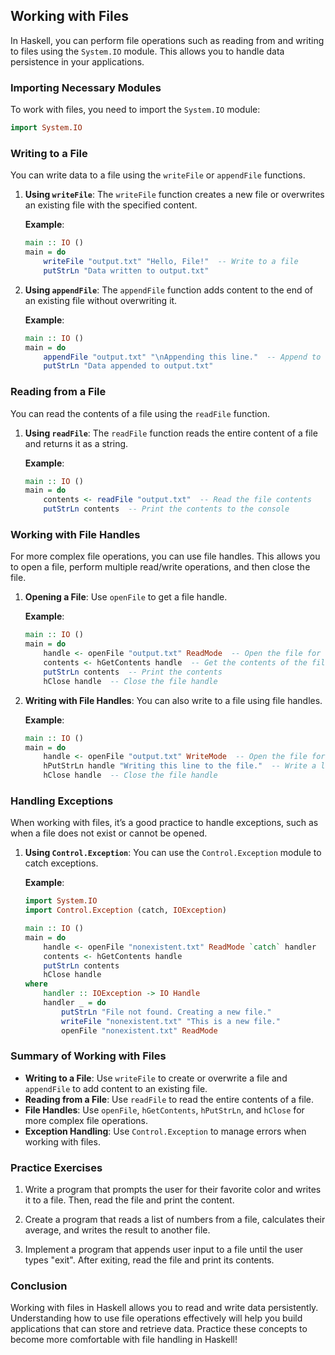 ## Working with Files

In Haskell, you can perform file operations such as reading from and writing to files using the `System.IO` module. This allows you to handle data persistence in your applications.

### Importing Necessary Modules

To work with files, you need to import the `System.IO` module:

```haskell
import System.IO
```

### Writing to a File

You can write data to a file using the `writeFile` or `appendFile` functions.

1. **Using `writeFile`**:
   The `writeFile` function creates a new file or overwrites an existing file with the specified content.

   **Example**:
   ```haskell
   main :: IO ()
   main = do
       writeFile "output.txt" "Hello, File!"  -- Write to a file
       putStrLn "Data written to output.txt"
   ```

2. **Using `appendFile`**:
   The `appendFile` function adds content to the end of an existing file without overwriting it.

   **Example**:
   ```haskell
   main :: IO ()
   main = do
       appendFile "output.txt" "\nAppending this line."  -- Append to the file
       putStrLn "Data appended to output.txt"
   ```

### Reading from a File

You can read the contents of a file using the `readFile` function.

1. **Using `readFile`**:
   The `readFile` function reads the entire content of a file and returns it as a string.

   **Example**:
   ```haskell
   main :: IO ()
   main = do
       contents <- readFile "output.txt"  -- Read the file contents
       putStrLn contents  -- Print the contents to the console
   ```

### Working with File Handles

For more complex file operations, you can use file handles. This allows you to open a file, perform multiple read/write operations, and then close the file.

1. **Opening a File**:
   Use `openFile` to get a file handle.

   **Example**:
   ```haskell
   main :: IO ()
   main = do
       handle <- openFile "output.txt" ReadMode  -- Open the file for reading
       contents <- hGetContents handle  -- Get the contents of the file
       putStrLn contents  -- Print the contents
       hClose handle  -- Close the file handle
   ```

2. **Writing with File Handles**:
   You can also write to a file using file handles.

   **Example**:
   ```haskell
   main :: IO ()
   main = do
       handle <- openFile "output.txt" WriteMode  -- Open the file for writing
       hPutStrLn handle "Writing this line to the file."  -- Write a line to the file
       hClose handle  -- Close the file handle
   ```

### Handling Exceptions

When working with files, it’s a good practice to handle exceptions, such as when a file does not exist or cannot be opened.

1. **Using `Control.Exception`**:
   You can use the `Control.Exception` module to catch exceptions.

   **Example**:
   ```haskell
   import System.IO
   import Control.Exception (catch, IOException)

   main :: IO ()
   main = do
       handle <- openFile "nonexistent.txt" ReadMode `catch` handler
       contents <- hGetContents handle
       putStrLn contents
       hClose handle
   where
       handler :: IOException -> IO Handle
       handler _ = do
           putStrLn "File not found. Creating a new file."
           writeFile "nonexistent.txt" "This is a new file."
           openFile "nonexistent.txt" ReadMode
   ```

### Summary of Working with Files

- **Writing to a File**: Use `writeFile` to create or overwrite a file and `appendFile` to add content to an existing file.
- **Reading from a File**: Use `readFile` to read the entire contents of a file.
- **File Handles**: Use `openFile`, `hGetContents`, `hPutStrLn`, and `hClose` for more complex file operations.
- **Exception Handling**: Use `Control.Exception` to manage errors when working with files.

### Practice Exercises

1. Write a program that prompts the user for their favorite color and writes it to a file. Then, read the file and print the content.

2. Create a program that reads a list of numbers from a file, calculates their average, and writes the result to another file.

3. Implement a program that appends user input to a file until the user types "exit". After exiting, read the file and print its contents.

### Conclusion

Working with files in Haskell allows you to read and write data persistently. Understanding how to use file operations effectively will help you build applications that can store and retrieve data. Practice these concepts to become more comfortable with file handling in Haskell!